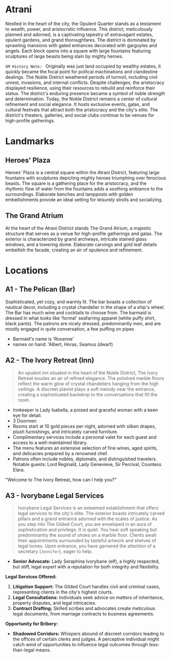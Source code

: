# Atrani

Nestled in the heart of the city, the Opulent Quarter stands as a testament to wealth, power, and aristocratic influence. This district, meticulously planned and adorned, is a captivating tapestry of extravagant estates, opulent gardens, and grand thoroughfares. The district is dominated by sprawling mansions with gated entrances decorated with gargoyles and angels. Each block opens into a square with large fountains featuring sculptures of large beasts being slain by mighty heroes. 

`GM History Note: ` Originally was just land occupied by wealthy estates, it quickly became the focal point for politcal machinations and clandestine dealings. The Noble District weathered periods of turmoil, including civil unrest, invasions, and internal conflicts. Despite challenges, the aristocracy displayed resilience, using their resources to rebuild and reinforce their status. The district's enduring presence became a symbol of noble strength and determination. Today, the Noble District remains a center of cultural refinement and social elegance. It hosts exclusive events, galas, and cultural festivals that attract both the aristocracy and the city's elite. The district's theaters, galleries, and social clubs continue to be venues for high-profile gatherings.

# Landmarks

## Heroes' Plaza

Heroes' Plaza is a central square within the Atrani District, featuring large fountains with sculptures depicting mighty heroes triumphing over ferocious beasts. The square is a gathering place for the aristocracy, and the rhythmic flow of water from the fountains adds a soothing ambiance to the surroundings. Elaborate benches and lampposts with golden embellishments provide an ideal setting for leisurely strolls and socializing.

## The Grand Atrium

At the heart of the Atrani District stands The Grand Atrium, a majestic structure that serves as a venue for high-profile gatherings and galas. The exterior is characterized by grand archways, intricate stained glass windows, and a towering dome. Elaborate carvings and gold leaf details embellish the facade, creating an air of opulence and refinement.

# Locations

## A1 - The Pelican (Bar)

Sophisticated, yet cozy, and warmly lit. The bar boasts a collection of nautical decor, including a crystal chandelier in the shape of a ship's wheel. The Bar has much wine and cocktails to choose from. The barmaid is dressed in what looks like 'formal' seafarring apparel (white puffy shirt, black pants). The patrons are nicely dressed, predominantly men, and are mostly engaged in quite conversation, a few puffing on pipes

- Barmaid's name is 'Roxanne'
- names on hand: 'Albert, Horas, Seamus (dwarf) 


## A2 - The Ivory Retreat (Inn)
> An opulent inn situated in the heart of the Noble District, The Ivory Retreat exudes an air of refined elegance. The polished marble floors reflect the warm glow of crystal chandeliers hanging from the high ceilings. A discreet pianist plays a soft melody near the entrance, creating a sophisticated backdrop to the conversations that fill the room.

- Innkeeper is Lady Isabella, a poised and graceful woman with a keen eye for detail.
- 3 Doormen
- Rooms start at 10 gold pieces per night, adorned with silken drapes, plush furnishings, and intricately carved furniture.
- Complimentary services include a personal valet for each guest and access to a well-maintained library.
- The menu features an extensive selection of fine wines, aged spirits, and delicacies prepared by a renowned chef.
- Patrons often include nobles, diplomats, and distinguished travelers. Notable guests: Lord Reginald, Lady Genevieve, Sir Percival, Countess Elara.

"Welcome to The Ivory Retreat, how can I help you?"

## A3 - Ivorybane Legal Services

> Ivorybane Legal Services is an esteemed establishment that offers legal services to the city's elite. The exterior boasts intricately carved pillars and a grand entrance adorned with the scales of justice. As you step into The Gilded Court, you are enveloped in an aura of sophistication and privilege. It is quiet. You hear soft speaking but predominantly the sound of shoes on a marble floor. Clients await their appointments surrounded by tasteful artwork and shelves of legal tomes. Upon entrance, you have garnered the attention of a secretary (`Jennifer`), eager to help.

- **Senior Advocate:** Lady Seraphina Ivorybane (elf), a highly respected, but stiff, legal expert with a reputation for both integrity and flexibility.

**Legal Services Offered:**
1. **Litigation Support:** The Gilded Court handles civil and criminal cases, representing clients in the city's highest courts.
2. **Legal Consultations:** Individuals seek advice on matters of inheritance, property disputes, and legal intricacies.
3. **Contract Drafting:** Skilled scribes and advocates create meticulous legal documents, from marriage contracts to business agreements.

**Opportunity for Bribery:**
- **Shadowed Corridors:** Whispers abound of discreet corridors leading to the offices of certain clerks and judges. A perceptive individual might catch wind of opportunities to influence legal outcomes through less-than-legal means.